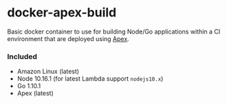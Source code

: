 # docker-apex-build
Basic docker container to use for building Node/Go applications within a CI environment that are deployed using [Apex](https://apex.run).

### Included
- Amazon Linux (latest)
- Node 10.16.1 (for latest Lambda support `nodejs10.x`)
- Go 1.10.1
- Apex (latest)
